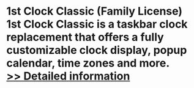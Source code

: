 # 1st Clock Classic (Family License)<br />1st Clock Classic is a taskbar clock replacement that offers a fully customizable clock display, popup calendar, time zones and more.<br />[>> Detailed information](https://secure.shareit.com/shareit/product.html?productid=300307778&affiliateid=200057808)